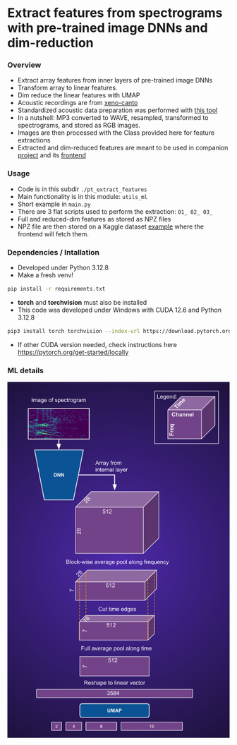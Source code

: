
# Extract features from spectrograms with pre-trained image DNNs and dim-reduction 

### Overview
* Extract array features from inner layers of pre-trained image DNNs
* Transform array to linear features.
* Dim reduce the linear features with UMAP
* Acoustic recordings are from [xeno-canto](https://xeno-canto.org/)
* Standardized acoustic data preparation was performed with [this tool](https://github.com/sergezaugg/xeno_canto_organizer)  
* In a nutshell: MP3 converted to WAVE, resampled, transformed to spectrograms, and stored as RGB images.
* Images are then processed with the Class provided here for feature extractions
* Extracted and dim-reduced features are meant to be used in companion [project](https://github.com/sergezaugg/spectrogram_image_clustering) and its [frontend](https://spectrogram-image-clustering.streamlit.app/)

### Usage
* Code is in this subdir ```./pt_extract_features```
* Main functionality is in this module: ```utils_ml```
* Short example in ```main.py```
* There are 3 flat scripts used to perform the extraction: ```01_ 02_ 03_```
* Full and reduced-dim features as stored as NPZ files
* NPZ file are then stored on a Kaggle dataset [example](https://www.kaggle.com/datasets/sezaugg/spectrogram-clustering-01) where the frontend will fetch them.

### Dependencies / Intallation
* Developed under Python 3.12.8
* Make a fresh venv!
```bash 
pip install -r requirements.txt
```
* **torch** and **torchvision** must also be installed
* This code was developed under Windows with CUDA 12.6 and Python 3.12.8 
```bash 
pip3 install torch torchvision --index-url https://download.pytorch.org/whl/cu126
```
* If other CUDA version needed, check instructions here https://pytorch.org/get-started/locally

### ML details
![](pics/spectro_imDNN_data_flow.png)

